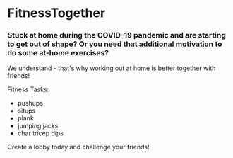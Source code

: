 # FitnessTogether

### Stuck at home during the COVID-19 pandemic and are starting to get out of shape? Or you need that additional motivation to do some at-home exercises?

We understand - that's why working out at home is better together with friends!

Fitness Tasks:
- pushups
- situps 
- plank
- jumping jacks
- char tricep dips

Create a lobby today and challenge your friends!